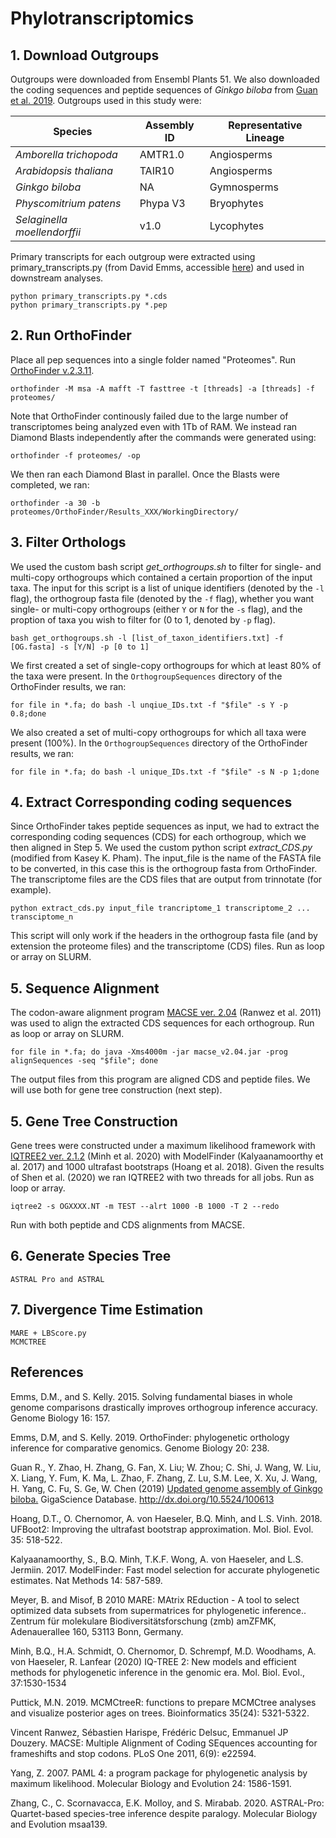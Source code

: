 # Phylotranscriptomics

## 1. Download Outgroups

Outgroups were downloaded from Ensembl Plants 51. We also downloaded the coding sequences and peptide sequences of <i>Ginkgo biloba</i> 
from [Guan et al. 2019](http://gigadb.org/dataset/100613). Outgroups used in this study were: 

|Species                          | Assembly ID|Representative Lineage|
|---------------------------------|------------|----------------------|
|<i>Amborella trichopoda</i>      |AMTR1.0     | Angiosperms          |
|<i>Arabidopsis thaliana</i>      |TAIR10      | Angiosperms          |
|<i>Ginkgo biloba</i>             |NA          | Gymnosperms          |
|<i>Physcomitrium patens</i>      |Phypa V3    | Bryophytes           |
|<i>Selaginella moellendorffii</i>| v1.0       | Lycophytes           |

Primary transcripts for each outgroup were extracted using primary_transcripts.py (from David Emms, accessible [here](https://github.com/davidemms/OrthoFinder/blob/master/tools/primary_transcript.py)) and used in downstream analyses. 
```
python primary_transcripts.py *.cds
python primary_transcripts.py *.pep
```
## 2. Run OrthoFinder 

Place all pep sequences into a single folder named "Proteomes". Run [OrthoFinder v.2.3.11](https://github.com/davidemms/OrthoFinder). 
```
orthofinder -M msa -A mafft -T fasttree -t [threads] -a [threads] -f proteomes/
```
Note that OrthoFinder continously failed due to the large number of transcriptomes being analyzed even with 1Tb of RAM. We instead ran Diamond Blasts independently after the commands were generated using: 
```
orthofinder -f proteomes/ -op
```
We then ran each Diamond Blast in parallel. Once the Blasts were completed, we ran:
```
orthofinder -a 30 -b proteomes/OrthoFinder/Results_XXX/WorkingDirectory/
```

## 3. Filter Orthologs 

We used the custom bash script <i>get_orthogroups.sh </i>to filter for single- and multi-copy orthogroups which contained a certain proportion of the input taxa. The input for this script is a list of unique identifiers (denoted by the `-l` flag), the orthogroup fasta file (denoted by the `-f` flag), whether you want single- or multi-copy orthogroups (either `Y` or `N` for the `-s` flag), and the proption of taxa you wish to filter for (0 to 1, denoted by `-p` flag). 

```
bash get_orthogroups.sh -l [list_of_taxon_identifiers.txt] -f [OG.fasta] -s [Y/N] -p [0 to 1]
```

We first created a set of single-copy orthogroups for which at least 80% of the taxa were present. In the `OrthogroupSequences` directory of the OrthoFinder results, we ran:
```
for file in *.fa; do bash -l unqiue_IDs.txt -f "$file" -s Y -p 0.8;done
```

We also created a set of multi-copy orthogroups for which all taxa were present (100%). In the `OrthogroupSequences` directory of the OrthoFinder results, we ran:
```
for file in *.fa; do bash -l unique_IDs.txt -f "$file" -s N -p 1;done
```

## 4. Extract Corresponding coding sequences 

Since OrthoFinder takes peptide sequences as input, we had to extract the corresponding coding sequences (CDS) for each orthogroup, which we then aligned in Step 5. We used the custom python script <i>extract_CDS.py</i> (modified from Kasey K. Pham). The input_file is the name of the FASTA file to be converted, in this case this is the orthogroup fasta from OrthoFinder. The transcriptome files are the CDS files that are output from trinnotate (for example). 

```
python extract_cds.py input_file trancriptome_1 transcriptome_2 ... transciptome_n
```

This script will only work if the headers in the orthogroup fasta file (and by extension the proteome files) and the transcriptome (CDS) files. Run as loop or array on SLURM. 


## 5. Sequence Alignment 

The codon-aware alignment program [MACSE ver. 2.04](https://bioweb.supagro.inra.fr/macse/) (Ranwez et al. 2011) was used to align the extracted CDS sequences for each orthogroup. Run as loop or array on SLURM. 
```
for file in *.fa; do java -Xms4000m -jar macse_v2.04.jar -prog alignSequences -seq "$file"; done
```

The output files from this program are aligned CDS and peptide files. We will use both for gene tree construction (next step). 

## 5. Gene Tree Construction 

Gene trees were constructed under a maximum likelihood framework with [IQTREE2 ver. 2.1.2](http://www.iqtree.org/) (Minh et al. 2020) with ModelFinder (Kalyaanamoorthy et al. 2017) and 1000 ultrafast bootstraps (Hoang et al. 2018). Given the results of Shen et al. (2020) we ran IQTREE2 with two threads for all jobs. Run as loop or array.    

```
iqtree2 -s OGXXXX.NT -m TEST --alrt 1000 -B 1000 -T 2 --redo
```
Run with both peptide and CDS alignments from MACSE. 

## 6. Generate Species Tree 

```
ASTRAL Pro and ASTRAL 
```

## 7. Divergence Time Estimation 

```
MARE + LBScore.py 
MCMCTREE
```

## References 

Emms, D.M., and S. Kelly. 2015. Solving fundamental biases in whole genome comparisons drastically improves orthogroup inference accuracy. Genome Biology 16: 157.  

Emms, D.M, and S. Kelly. 2019. OrthoFinder: phylogenetic orthology inference for comparative genomics. Genome Biology 20: 238. 

Guan R., Y. Zhao, H. Zhang, G. Fan, X. Liu; W. Zhou; C. Shi, J. Wang, W. Liu, X. Liang, Y. Fum, K. Ma, L. Zhao, 
F. Zhang, Z. Lu, S.M. Lee, X. Xu, J. Wang, H. Yang, C. Fu, S. Ge, W. Chen (2019) [Updated genome assembly of Ginkgo biloba.](http://gigadb.org/dataset/100613) GigaScience Database. 
http://dx.doi.org/10.5524/100613

Hoang, D.T., O. Chernomor, A. von Haeseler, B.Q. Minh, and L.S. Vinh. 2018. UFBoot2: Improving the ultrafast bootstrap approximation. Mol. Biol. Evol. 35: 518-522.

Kalyaanamoorthy, S., B.Q. Minh, T.K.F. Wong, A. von Haeseler, and L.S. Jermiin. 2017. ModelFinder: Fast model selection for accurate phylogenetic estimates. Nat Methods 14: 587-589. 

Meyer, B. and Misof, B  2010 MARE: MAtrix REduction - A tool to select optimized data subsets from supermatrices for phylogenetic inference.. Zentrum für molekulare Biodiversitätsforschung (zmb) amZFMK, Adenauerallee 160, 53113 Bonn, Germany. 

Minh, B.Q., H.A. Schmidt, O. Chernomor, D. Schrempf, M.D. Woodhams, A. von Haeseler, R. Lanfear (2020) IQ-TREE 2: New models and efficient methods for phylogenetic inference in the genomic era. Mol. Biol. Evol., 37:1530-1534

Puttick, M.N. 2019. MCMCtreeR: functions to prepare MCMCtree analyses and visualize posterior ages on trees. Bioinformatics 35(24): 5321-5322. 

Vincent Ranwez, Sébastien Harispe, Frédéric Delsuc, Emmanuel JP Douzery. MACSE: Multiple Alignment of Coding SEquences accounting for frameshifts and stop codons. PLoS One 2011, 6(9): e22594.

Yang, Z. 2007. PAML 4: a program package for phylogenetic analysis by maximum likelihood. Molecular Biology and Evolution 24: 1586-1591. 

Zhang, C., C. Scornavacca, E.K. Molloy, and S. Mirabab. 2020. ASTRAL-Pro: Quartet-based species-tree inference despite paralogy. Molecular Biology and Evolution msaa139. 
